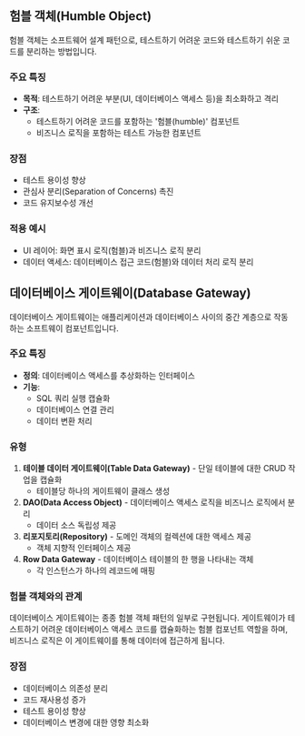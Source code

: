 ## 험블 객체(Humble Object)

험블 객체는 소프트웨어 설계 패턴으로, 테스트하기 어려운 코드와 테스트하기 쉬운 코드를 분리하는 방법입니다.

### 주요 특징

- **목적**: 테스트하기 어려운 부분(UI, 데이터베이스 액세스 등)을 최소화하고 격리
- **구조**:
    - 테스트하기 어려운 코드를 포함하는 '험블(humble)' 컴포넌트
    - 비즈니스 로직을 포함하는 테스트 가능한 컴포넌트

### 장점
- 테스트 용이성 향상
- 관심사 분리(Separation of Concerns) 촉진
- 코드 유지보수성 개선

### 적용 예시

- UI 레이어: 화면 표시 로직(험블)과 비즈니스 로직 분리
- 데이터 액세스: 데이터베이스 접근 코드(험블)와 데이터 처리 로직 분리

## 데이터베이스 게이트웨이(Database Gateway)

데이터베이스 게이트웨이는 애플리케이션과 데이터베이스 사이의 중간 계층으로 작동하는 소프트웨이 컴포넌트입니다.

### 주요 특징

- **정의**: 데이터베이스 액세스를 추상화하는 인터페이스
- **기능**:
    - SQL 쿼리 실행 캡슐화
    - 데이터베이스 연결 관리
    - 데이터 변환 처리

### 유형

1. **테이블 데이터 게이트웨이(Table Data Gateway)**
        - 단일 테이블에 대한 CRUD 작업을 캡슐화
    - 테이블당 하나의 게이트웨이 클래스 생성
2. **DAO(Data Access Object)**
        - 데이터베이스 액세스 로직을 비즈니스 로직에서 분리
    - 데이터 소스 독립성 제공
3. **리포지토리(Repository)**
       - 도메인 객체의 컬렉션에 대한 액세스 제공
    - 객체 지향적 인터페이스 제공
4. **Row Data Gateway**
       - 데이터베이스 테이블의 한 행을 나타내는 객체
    - 각 인스턴스가 하나의 레코드에 매핑

### 험블 객체와의 관계
데이터베이스 게이트웨이는 종종 험블 객체 패턴의 일부로 구현됩니다. 게이트웨이가 테스트하기 어려운 데이터베이스 액세스 코드를 캡슐화하는 험블 컴포넌트 역할을 하며, 비즈니스 로직은 이 게이트웨이를 통해 데이터에 접근하게 됩니다.

### 장점

- 데이터베이스 의존성 분리
- 코드 재사용성 증가
- 테스트 용이성 향상
- 데이터베이스 변경에 대한 영향 최소화